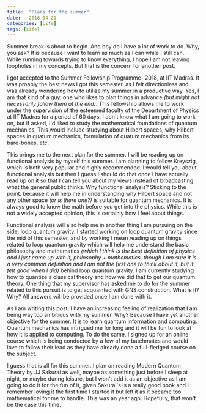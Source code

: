 ```yaml
---
title:  "Plans for the summer"
date:   2018-04-21
categories: [Life]
tags: [Life]
---
```


Summer break is about to begin. And boy do I have a lot of work to do. Why, you ask? It is because I want to learn as much as I can while I still can. While running towards trying to know everything, I hope I am not leaving loopholes in my concepts. But that is the concern for another post.

I got accepted to the Summer Fellowship Programme- 2018, at IIT Madras. It was proably the best news I got this semester, as I felt directionless and was already wondering how to utilize my summer in a productive way. Yes, I am that kind of a guy, one who likes to plan things in advance *(but might not necessarily follow them at the end)*. This fellowship allows me to work under the supervision of the esteemed faculty of the Department of Physics at IIT Madras for a period of 60 days. I don't know what I am going to work on, but if asked, I'd liked to study the mathematical foundations of quantum mechanics. This would include studying about Hilbert spaces, why Hilbert spaces in quatum mechanics, formulation of quatum mechanics from its bare-bones, etc. 

This brings me to the next plan for the summer. I will be reading up on functional analysis by myself this summer. I am planning to follow Kreyszig, which is both very popular and highly recommended. I would tell you about functional analysis but then I guess I should do that once I have actually read up on it so that I can tell you about my views instead of broadcasting what the general public thinks. Why functional analysis? Sticking to the point, because it will help me in understanding why Hilbert space and not any other space *(or is there one?)* is suitable for quantum mechanics. It is always good to know the math before you get into the physics. While this is not a widely accepted opinion, this is certainly how I feel about things. 

Functional analysis will also help me in another thing I am pursuing on the side: loop quantum gravity. I started working on loop quantum gravity since the mid of this semester, and by working I mean reading up on things related to loop quantum gravity which will help me understand the basic philosophy and mathematics *(which I think is the best definition of physics and I just came up with it, philosophy + mathematics, though I am sure it is a very common definition and I am not the first one to think about it, but it felt good when I did)* behind loop quantum gravity. I am currently studying how to quantize a classical theory and how we did that to get our quantum theory. One thing that my supervisor has asked me to do for the summer related to this pursuit is to get acquainted with GNS construction. What is it? Why? All answers will be provided once I am done with it. 

As I am writing this post, I have an increasing feeling of realization that I am being way too ambitious with my summer. Why? Because I have yet another objective for the summer. It is to learn quantum information and computing. Quantum mechanics has intrigued me for long and it will be fun to look at how it is applied to computing.  To do the same, I signed up for an online course which is being conducted by a few of my batchmates and would love to follow their lead as they have already done a full-fledged course on the subject.

I guess that is all for this summer. I plan on reading Modern Quantum Theory by JJ Sakurai as well, maybe as something just before I sleep at night, or maybe during leisure, but I won't add it as an objective as I am going to do it for the fun of it, given Sakurai's is a really good book and I remember loving it the first time I started it but left it as it became too mathematical for me to handle. This was an year ago. Hopefully, that won't be the case this time.
